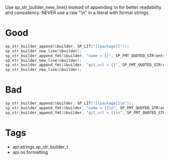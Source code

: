 Use sp_str_builder_new_line() instead of appending \n for better readability and consistency. NEVER use a raw "\n" in a literal with format strings.

# Good
```c
sp_str_builder_append(&builder, SP_LIT("[[package]]"));
sp_str_builder_new_line(&builder);
sp_str_builder_append_fmt(&builder, "name = {}", SP_FMT_QUOTED_STR(entry->name));
sp_str_builder_new_line(&builder);
sp_str_builder_append_fmt(&builder, "git_url = {}", SP_FMT_QUOTED_STR(entry->git_url));
sp_str_builder_new_line(&builder);
```

# Bad
```c
sp_str_builder_append(&builder, SP_LIT("[[package]]\n"));
sp_str_builder_append_fmt(&builder, "name = {}\n", SP_FMT_QUOTED_STR(entry->name));
sp_str_builder_append_fmt(&builder, "git_url = {}\n", SP_FMT_QUOTED_STR(entry->git_url));
```

# Tags
- api.strings.sp_str_builder_t
- api.os.formatting
